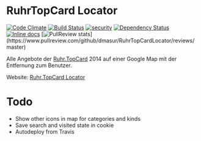 # RuhrTopCard Locator

[![Code Climate](https://codeclimate.com/github/dmasur/RuhrTopCardLocator/badges/gpa.svg)](https://codeclimate.com/github/dmasur/RuhrTopCardLocator)
[![Build Status](https://travis-ci.org/dmasur/RuhrTopCardLocator.svg?branch=master)](https://travis-ci.org/dmasur/RuhrTopCardLocator) [![security](https://hakiri.io/github/dmasur/RuhrTopCardLocator/master.svg)](https://hakiri.io/github/dmasur/RuhrTopCardLocator/master)
[![Dependency Status](https://gemnasium.com/dmasur/RuhrTopCardLocator.svg)](https://gemnasium.com/dmasur/RuhrTopCardLocator)
[![Inline docs](http://inch-ci.org/github/dmasur/RuhrTopCardLocator.png?branch=master)](http://inch-ci.org/github/dmasur/RuhrTopCardLocator)
[![PullReview stats](https://www.pullreview.com/github/dmasur/RuhrTopCardLocator/badges/master.svg?)](https://www.pullreview.com/github/dmasur/RuhrTopCardLocator/reviews/master)

Alle Angebote der [Ruhr.TopCard](www.ruhrtopcard.de) 2014 auf einer Google Map mit der Entfernung zum Benutzer.

Website: [Ruhr.TopCard Locator](http://ruhrtopcard-locator.herokuapp.com/)

# Todo
- Show other icons in map for categories and kinds
- Save search and visited state in cookie
- Autodeploy from Travis

